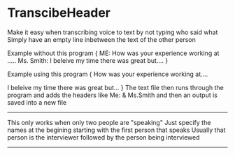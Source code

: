 # TranscibeHeader
Make it easy when transcribing voice to text by not typing who said what
Simply have an empty line inbetween the text of the other person

Example without this program
{
ME: How was your experience working at .....
Ms. Smith: I beleive my time there was great but....
}

Example using this program
{
How was your experience working at....

I beleive my time there was great but...
}
The text file then runs through the program and adds the headers like
Me: & Ms.Smith and then an output is saved into a new file


**********************************************************************************
This only works when only two people are "speaking"
Just specify the names at the begining starting with the first person that speaks
Usually that person is the interviewer followed by the person being interviewed
**********************************************************************************
